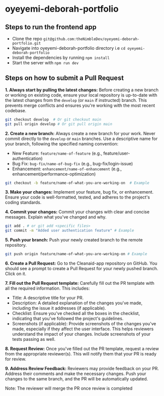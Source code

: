 # oyeyemi-deborah-portfolio

## Steps to run the frontend app

- Clone the repo `git@github.com:theNimbleDev/oyeyemi-deborah-portfolio.git`
- Navigate into oyeyemi-deborah-portfolio directory i.e `cd oyeyemi-deborah-portfolio`
- Install the dependencies by running `npm install`
- Start the server with `npm run dev`

## Steps on how to submit a Pull Request

**1. Always start by pulling the latest changes:**
Before creating a new branch or working on existing code, ensure your local repository is up-to-date with the latest changes from the `develop` (or `main` if instructed) branch. This prevents merge conflicts and ensures you're working with the most recent codebase.

```bash
git checkout develop  # Or git checkout main
git pull origin develop # Or git pull origin main
```

**2. Create a new branch:**
Always create a new branch for your work. Never commit directly to the `develop` or `main` branches. Use a descriptive name for your branch, following the specified naming convention:

- New Feature: `feature/name-of-feature` (e.g., feature/user-authentication)
- Bug Fix: `bug-fix/name-of-bug-fix` (e.g., bug-fix/login-issue)
- Enhancement: `enhancement/name-of-enhancement` (e.g., enhancement/performance-optimization)

```bash
git checkout -b feature/name-of-what-you-are-working-on  # Example
```

**3. Make your changes:**
Implement your feature, bug fix, or enhancement. Ensure your code is well-formatted, tested, and adheres to the project's coding standards.

**4. Commit your changes:**
Commit your changes with clear and concise messages. Explain what you've changed and why.

```bash
git add . # or git add <specific files>
git commit -m "Added user authentication feature" # Example
```

**5. Push your branch:**
Push your newly created branch to the remote repository.

```bash
git push origin feature/name-of-what-you-are-working-on # Example
```

**6. Create a Pull Request:**
Go to the Cleanaid-app repository on GitHub. You should see a prompt to create a Pull Request for your newly pushed branch. Click on it.

**7. Fill out the Pull Request template:**
Carefully fill out the PR template with all the required information. This includes:

- Title: A descriptive title for your PR.
- Description: A detailed explanation of the changes you've made, including the issue it addresses (if applicable).
- Checklist: Ensure you've checked all the boxes in the checklist, indicating that you've followed the project's guidelines.
- Screenshots (if applicable): Provide screenshots of the changes you've made, especially if they affect the user interface. This helps reviewers understand the impact of your changes. Include screenshots of your tests passing as well.

**8. Request Review:**
Once you've filled out the PR template, request a review from the appropriate reviewer(s). This will notify them that your PR is ready for review.

**9. Address Review Feedback:**
Reviewers may provide feedback on your PR. Address their comments and make the necessary changes. Push your changes to the same branch, and the PR will be automatically updated.

Note: The reviewer will merge the PR once review is completed
